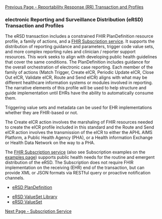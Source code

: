 [Previous Page - Reportability Response (RR) Transaction and Profiles](reportability_response_rr_transaction_and_profiles.html)

### electronic Reporting and Surveillance Distribution (eRSD) Transaction and Profiles

The eRSD transaction includes a constrained FHIR PlanDefinition resource profile, a family of actions, and a [FHIR Subscription service](Subscription_Service.html). It supports the distribution of reporting guidance and parameters, trigger code value sets, and more complex reporting rules and clinician / reporter support resources. This work seeks to align with developing public health guidelines that cover the same conditions. The PlanDefinition includes guidance for the overall orchestration of electronic case reporting. Each member of the family of actions (Match Trigger, Create eICR, Periodic Update eICR, Close Out eICR, Validate eICR, Route and Send eICR) aligns with what may be different healthcare information systems or modules involved in reporting. The narrative elements of this profile will be used to help structure and guide implementation until EHRs have the ability to automatically consume them. 

Triggering value sets and metadata can be used for EHR implementations whether they are FHIR-based or not.

The Create eICR action involves the marshaling of FHIR resources needed to create the eICR profile included in this standard and the Route and Send eICR action involves the transmission of the eICR to either the APHL AIMS Platform, a Public Health Agency (PHA), or a Health information Exchange or Health Data Network on the way to a PHA.

The [FHIR Subscription service](Subscription_Service.html) (also see Subscription examples on the <a href="other.html">examples page</a>) supports public health needs for the routine and emergent distribution of the eRSD. The Subscription does not require FHIR implementation on the receiving (EHR) end of the transaction, but can provide XML or JSON formats via RESTful query or proactive notification channels. 

<ul>
  <li><a href="StructureDefinition-ersd-plandefinition.html">eRSD PlanDefinition</a></li>
</ul>

<ul>
  <li><a href="StructureDefinition-ersd-valueset-library.html">eRSD ValueSet Library</a></li>
	<li><a href="StructureDefinition-ersd-valueset.html">eRSD ValueSet</a></li>
</ul>

[Next Page - Subscription Service](subscription_service.html)